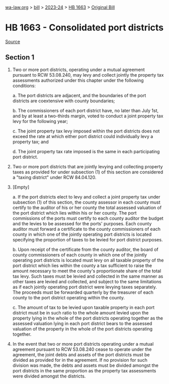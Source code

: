 [wa-law.org](/) > [bill](/bill/) > [2023-24](/bill/2023-24/) > [HB 1663](/bill/2023-24/hb/1663/) > [Original Bill](/bill/2023-24/hb/1663/1/)

# HB 1663 - Consolidated port districts

[Source](http://lawfilesext.leg.wa.gov/biennium/2023-24/Pdf/Bills/House%20Bills/1663.pdf)

## Section 1
1. Two or more port districts, operating under a mutual agreement pursuant to RCW 53.08.240, may levy and collect jointly the property tax assessments authorized under this chapter under the following conditions:

    a. The port districts are adjacent, and the boundaries of the port districts are coextensive with county boundaries;

    b. The commissioners of each port district have, no later than July 1st, and by at least a two-thirds margin, voted to conduct a joint property tax levy for the following year;

    c. The joint property tax levy imposed within the port districts does not exceed the rate at which either port district could individually levy a property tax; and

    d. The joint property tax rate imposed is the same in each participating port district.

2. Two or more port districts that are jointly levying and collecting property taxes as provided for under subsection (1) of this section are considered a "taxing district" under RCW 84.04.120.

3. [Empty]

    a. If the port districts elect to levy and collect a joint property tax under subsection (1) of this section, the county assessor in each county must certify to the auditor of his or her county the total assessed valuation of the port district which lies within his or her county. The port commissions of the ports must certify to each county auditor the budget and the levies to be assessed for the ports' purposes. Each county auditor must forward a certificate to the county commissioners of each county in which one of the jointly operating port districts is located specifying the proportion of taxes to be levied for port district purposes.

    b. Upon receipt of the certificate from the county auditor, the board of county commissioners of each county in which one of the jointly operating port districts is located must levy on all taxable property of the port district which lies within the county a tax sufficient to raise the amount necessary to meet the county's proportionate share of the total tax levy. Such taxes must be levied and collected in the same manner as other taxes are levied and collected, and subject to the same limitations as if each jointly operating port district were levying taxes separately. The proceeds must be forwarded quarterly by the treasurer of each county to the port district operating within the county.

    c. The amount of tax to be levied upon taxable property in each port district must be in such ratio to the whole amount levied upon the property lying in the whole of the port districts operating together as the assessed valuation lying in each port district bears to the assessed valuation of the property in the whole of the port districts operating together.

4. In the event that two or more port districts operating under a mutual agreement pursuant to RCW 53.08.240 cease to operate under the agreement, the joint debts and assets of the port districts must be divided as provided for in the agreement. If no provision for such division was made, the debts and assets must be divided amongst the port districts in the same proportion as the property tax assessments were divided amongst the districts.
